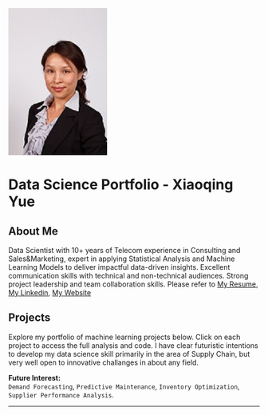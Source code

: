 ![pic](Pictures/profile.jpg)
# Data Science Portfolio - Xiaoqing Yue

## About Me

Data Scientist with 10+ years of Telecom experience in Consulting and Sales&Marketing, expert in applying Statistical Analysis and Machine Learning Models to deliver impactful data-driven insights. Excellent communication skills with technical and non-technical audiences. Strong project leadership and team collaboration skills. Please refer to [My Resume](https://drive.google.com/file/d/1a_E6Nqtdebndl4qQxkMoBh0DSxhz1bIn/view?usp=sharing),  [My Linkedin](https://www.linkedin.com/in/yolandayue12345/), [My Website](https://github.com/Yolanda227/xiaoqingyue_portfolio)


## Projects

Explore my portfolio of machine learning projects below. Click on each project to access the full analysis and code. I have clear futuristic intentions to develop my data science skill primarily in the area of Supply Chain, but very well open to innovative challanges in about any field.

**Future Interest:**  
`Demand Forecasting`,  `Predictive Maintenance`,  `Inventory Optimization`, `Supplier Performance Analysis`.

---


